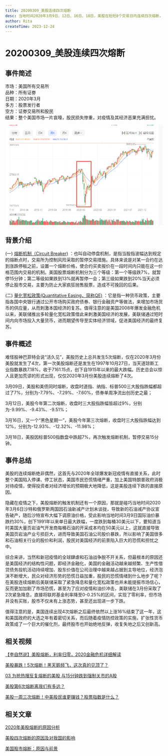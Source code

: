 ```yaml
---
title: 20200309_美股连续四次熔断
desc: 当地时间2020年3月9日、12日、16日、18日，美股在短短8个交易日内连续四次熔断，这是美股史上著名的连续四次熔断，截至第四次熔断，美股历史上总共才发生5次熔断。
author: Rita
createTime: 2023-12-24
---
```


# 20200309_美股连续四次熔断

## 事件简述
市场：美国所有交易所  
品种：所有证劵  
日期：2020年3月  
多方：股票发行者  
空方：证劵交易所和股民  
结果：整个美国市场一片哀嚎，股民损失惨重，对疫情及其经济恶果充满担忧。	

![20200309_US_stocks_Three_circuit_breaker](20200309_US_stocks_Three_circuit_breaker.png)

## 背景介绍

(一) [熔断机制（Circuit Breaker)](https://www.cadforex.com/gupiao/27442.html) ：也叫自动停盘机制，是指当股指波幅达到规定的熔断点时，交易所为控制风险采取的暂停交易措施。具体来说是对某一合约在达到涨跌停板之前，设置一个熔断价格，使合约买卖报价在一段时间内只能在这一价格范围内交易的机制。美国股票熔断机制分为三个等级：第一个等级跌7%，就暂停15分钟；第二等级如果跌到13%就再暂停一会；第三级如果跌到20%当天必须停止股市交易，主要为防止大家疯狂抛售股票，造成不可挽回的后果。

(二) [量化宽松政策(Quantitative Easing，简称QE)](https://baike.so.com/doc/5374721-5676842.html) ：它是指一种货币政策，主要指各国中央银行通过公开市场购买政府债券、银行金融资产等做法，来增加市场货币的供应量，从而刺激本国经济的复苏。值得注意的是美国2008年爆发金融危机以来，美联储推出多轮量化宽松政策借此来刺激美国经济的发展，美联储通过短时间内向市场投入大量货币，进而期望传导至实体经济领域，促进美国经济的最终复苏。

## 事件概述

难怪股神巴菲特会说“活久见”，美股历史上总共发生5次熔断，仅在2020年3月份美股就发生了4次，第一次美股熔断还是发生在1997年10月27日，当天道琼斯工业指数暴跌7.18%，收于7161.15点，创下自1915年以来的最大跌幅。历史总会以惊人且更加荒谬的形式出现，仅仅2020年3月份美股连续熔断了4次。

3月09日，美股和美债同时熔断，收盘时道指、纳指、标普500三大股指跌幅都超过了7%，分别为-7.79%、-7.29%、-7.60%，债券单周净流出创历史之最；

3月12日，美股今年第二次熔断，收盘时三大股指跌幅皆超过9%，分别为-9.99%、-9.43%、-9.51%；

3月16日，又一个“黑色星期一”，美股今年第三次熔断，收盘时三大股指跌幅达到12%，分别为-12.93%、-12.32%、-11.98%；

3月18日，美股因标普500指数盘中跌超7%，再次触发熔断机制，暂停交易15分钟。

## 事件总结

美股的连续熔断绝非偶然，这首先与2020年全球爆发新冠疫情有直接关系，此时整个美国陷入停课、停工状态，美国市民恐慌情绪严重，加上美国特朗普政府消极对待疫情，使得投资者对经济增长的预期极大地降低，这是美股连续下跌的直接原因。

隐藏在疫情之下，美股熔断的触发机制还有一个原因，那就是碰巧当地时间2020年3月6日沙特和俄罗斯两国因石油新减产计划未谈拢，导致新的石油减产协议宣告破产，随后沙特宣布大幅下调原油价格，受此影响当地时间3月9日国际油价暴跌约30%，创下1991年以来单日最大跌幅，一度跌到每桶30美元以下，要知道当时美国大量页岩油气开发商每桶石油的开采成本均在50美元以上，这就直接导致美国页岩油产业亏损巨大，进而导致美国石油公司股价暴跌，所以影响了美国很多和石油相关行业的股价和利润，股民对美国经济的前景陷入巨大的恐慌和担忧之中。

综合来讲，当然和新冠疫情的全球肆虐和石油战争脱不开关系，但最根本的原因还是美国经济的结构性问题，即经济金融化，美国的金融活动越来越频繁、生产性借贷债务投机活动持续增加、股东价值在公司治理中越来越占据到主导地位，经济泡沫不断增大，民众对经济形势的恐慌日益加重，股民的恐慌情绪到什么地步了呢？在美股连续熔断后美联储采取了紧急降息和量化宽松政策也并未能提振市场信心，反而更加加剧了市场恐慌，甚至为了应对疫情和油价冲击，美联储在3月份采取了2次紧急降息，直接将联邦基金利率降至0-0.25%的区间，实现了零利率，但市场并没有买账，股市不仅未有上涨态势，甚至还出现进一步下跌。

值得注意的是，美国连续出现4次熔断之后最终依然以上涨16%结束了这一年，这和美国政府的大选之年有着密切关系，而后随着疫情防控政策的实施，扩张性货币政策成了一个巨大的催化剂，最终股市也开始绝地反弹，收复失地之后又创新高。

## 相关视频
 
[【李自然说】美股熔断，利率归零，2020金融危机详细解读](https://www.bilibili.com/video/BV1BE411P7hG)
			
[美股暴跌！5次熔断！黑天鹅频飞，这次真的见顶了？](https://www.bilibili.com/video/BV1ES4y1f7Qo)

[03 为抢热搜反复熔断的美股 与15分钟跌到强制关市的A股](https://www.bilibili.com/video/BV1bE411c7Av)

[美股第6次熔断离我们有多远？](https://www.bilibili.com/video/BV1SE411P7sb)

[美股一周三次熔断！中美股民谁更赚钱？股票指数是什么？](https://www.bilibili.com/video/BV1h7411d7ea)
			
## 相关文章

[2020年美股熔断的原因分析](https://zhuanlan.zhihu.com/p/304742949)
			 	 			 
[美股四次熔断的原因及对我国的影响](https://www.fx361.com/page/2020/1102/7174271.shtml)
			 
[美国股市熔断：原因与前景](https://xueqiu.com/7322952392/166932906)
			 
